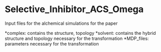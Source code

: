 # Selective_Inhibitor_ACS_Omega
Input files for the alchemical simulations for the paper 



*complex: contains the structure, topology
*solvent: contains the hybrid structure and topology necessary for the transformation
*MDP_files: parameters necessary for the transformation
